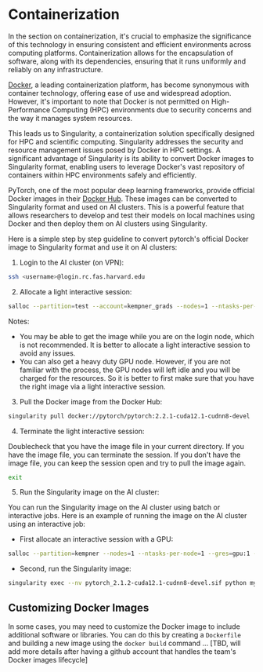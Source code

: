 # Containerization

In the section on containerization, it's crucial to emphasize the significance of this technology in ensuring consistent and efficient environments across computing platforms. Containerization allows for the encapsulation of software, along with its dependencies, ensuring that it runs uniformly and reliably on any infrastructure.

[Docker](https://www.docker.com/), a leading containerization platform, has become synonymous with container technology, offering ease of use and widespread adoption. However, it's important to note that Docker is not permitted on High-Performance Computing (HPC) environments due to security concerns and the way it manages system resources.

This leads us to Singularity, a containerization solution specifically designed for HPC and scientific computing. Singularity addresses the security and resource management issues posed by Docker in HPC settings. A significant advantage of Singularity is its ability to convert Docker images to Singularity format, enabling users to leverage Docker's vast repository of containers within HPC environments safely and efficiently.

PyTorch, one of the most popular deep learning frameworks, provide official Docker images in their [Docker Hub](https://hub.docker.com/r/pytorch/pytorch). These images can be converted to Singularity format and used on AI clusters. This is a powerful feature that allows researchers to develop and test their models on local machines using Docker and then deploy them on AI clusters using Singularity.

Here is a simple step by step guideline to convert pytorch's official Docker image to Singularity format and use it on AI clusters:


1. Login to the AI cluster (on VPN):

```bash
ssh <username>@login.rc.fas.harvard.edu
```
2. Allocate a light interactive session:

```bash
salloc --partition=test --account=kempner_grads --nodes=1 --ntasks-per-node=4 --mem-per-cpu=3200M --time=8:00:00
```

Notes:   
- You may be able to get the image while you are on the login node, which is not recommended. It is better to allocate a light interactive session to avoid any issues.
- You can also get a heavy duty GPU node. However, if you are not familiar with the process, the GPU nodes will left idle and you will be charged for the resources. So it is better to first make sure that you have the right image via a light interactive session.

3. Pull the Docker image from the Docker Hub:

```bash
singularity pull docker://pytorch/pytorch:2.2.1-cuda12.1-cudnn8-devel
```

4. Terminate the light interactive session:

Doublecheck that you have the image file in your current directory. If you have the image file, you can terminate the session. If you don't have the image file, you can keep the session open and try to pull the image again.

```bash
exit
```

5. Run the Singularity image on the AI cluster:

You can run the Singularity image on the AI cluster using batch or interactive jobs. Here is an example of running the image on the AI cluster using an interactive job:

- First allocate an interactive session with a GPU:

```bash
salloc --partition=kempner --nodes=1 --ntasks-per-node=1 --gres=gpu:1 --mem=32000M --time=8:00:00  --account=kempner_dev
```

- Second, run the Singularity image:

```bash
singularity exec --nv pytorch_2.1.2-cuda12.1-cudnn8-devel.sif python mytraining.py
``` 


## Customizing Docker Images

In some cases, you may need to customize the Docker image to include additional software or libraries. You can do this by creating a `Dockerfile` and building a new image using the `docker build` command ... [TBD, will add more details after having a github account that handles the team's Docker images lifecycle]